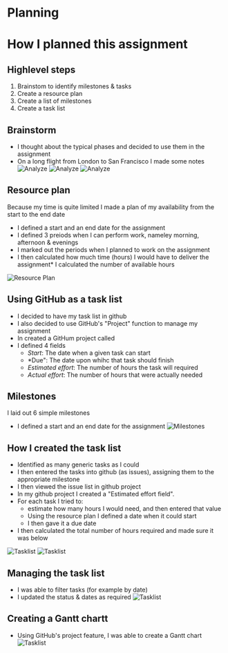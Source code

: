 # Planning

# How I planned this assignment
## Highlevel steps
1. Brainstom to identify milestones & tasks
2. Create a resource plan
3. Create a list of milestones
4. Create a task list

## Brainstorm
* I thought about the typical phases and decided to use them in the assignment
* On a long flight from London to San Francisco I made some notes
![Analyze][sketch1]
![Analyze][sketch2]
![Analyze][sketch3]

## Resource plan
Because my time is quite limited I made a plan of my availability from the start to the end date
* I defined a start and an end date for the assignment
* I defined 3 preiods when I can perform work, nameley morning, afternoon & evenings
* I marked out the periods when I planned to work on the assignment
* I then calculated how much time (hours) I would have to deliver the assignment* I calculated the number of available hours

![Resource Plan][plan1]

## Using GitHub as a task list
* I decided to have my task list in github
* I also decided to use GitHub's "Project" function to manage my assignment
* In created a GitHum project called
* I defined 4 fields
  * *Start*: The date when a given task can start
  * *Due": The date upon whihc that task should finish
  * *Estimated effort*: The number of hours the task will required
  * *Actual effort*: The number of hours that were actually needed

## Milestones
I laid out 6 simple milestones
* I defined a start and an end date for the assignment
![Milestones][plan2]

## How I created the task list
* Identified as many generic tasks as I could
* I then entered the tasks into github (as issues), assigning them to the appropriate milestone
* I then viewed the issue list in github project
* In my github project I created a "Estimated effort field".
* For each task I tried to:
  * estimate how many hours I would need, and then entered that value
  *	Using the resource plan I defined a date when it could start
  * I then gave it a due date
* I then calculated the total number of hours required and made sure it was below

![Tasklist][plan3]
![Tasklist][plan4]

## Managing the task list
* I was able to filter tasks (for example by date)
* I updated the status & dates as required
![Tasklist][plan5]

## Creating a Gantt chartt
* Using GitHub's project feature, I was able to create a Gantt chart
![Tasklist][plan6]


[plan1]: ../02_resources/images/plan-resource-plan.jpg
[plan2]: ../02_resources/images/plan-milestones.JPG
[plan3]: ../02_resources/images/plan-tasklist-01.JPG
[plan4]: ../02_resources/images/plan-tasklist-02.JPG
[plan5]: ../02_resources/images/plan-tasklist-02.JPG
[plan6]: ../02_resources/images/plan-gantt-01.JPG

[sketch1]: ../02_resources/images/analyze-plan-01.jpeg
[sketch2]: ../02_resources/images/analyze-plan-02.jpeg
[sketch3]: ../02_resources/images/analyze-plan-03.jpeg